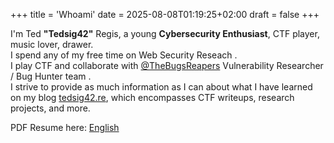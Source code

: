 +++
title = 'Whoami'
date = 2025-08-08T01:19:25+02:00
draft = false
+++

I'm Ted **"Tedsig42"** Regis, a young **Cybersecurity Enthusiast**,  CTF player, music lover, drawer.    
I spend any of my free time on Web Security Reseach .    
I play CTF and collaborate with [@TheBugsReapers](https://thebugsreapers.com) Vulnerability Researcher / Bug Hunter team .  
I strive to provide as much information as I can about what I have learned on my blog [tedsig42.re](https://tednoob17.github.io/), which encompasses CTF writeups, research projects, and more.  


PDF Resume here: [English](/assets/Ted-Regis-Kouhouenou-CV-.pdf)
